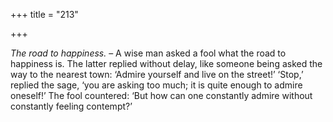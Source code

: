 +++
title = "213"

+++

*The road to happiness.* – A wise man asked a fool what the road to happiness is. The latter replied without delay, like someone being asked the way to the nearest town: ‘Admire yourself and live on the street\!’ ‘Stop,’ replied the sage, ‘you are asking too much; it is quite enough to admire oneself\!’ The fool countered: ‘But how can one constantly admire without constantly feeling contempt?’


